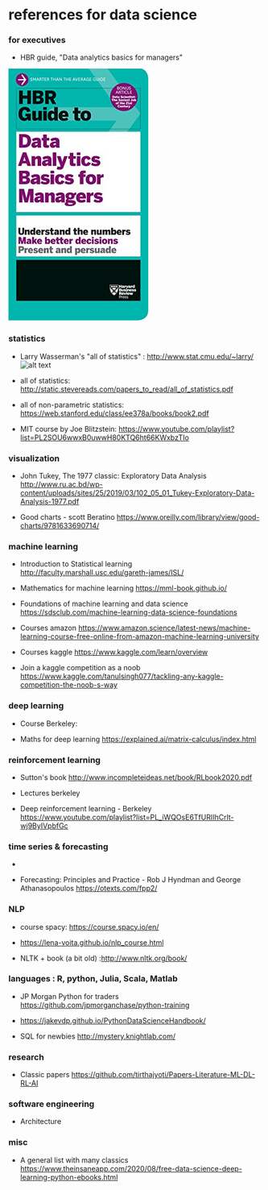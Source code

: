 # references for data science 

### for executives 

* HBR guide, "Data analytics basics for managers"

![alt text](https://github.com/GitHKDL/references/blob/main/51Os0ocq%2BqL.jpg?raw=true)


### statistics

* Larry Wasserman's "all of statistics" : http://www.stat.cmu.edu/~larry/
![alt text](https://github.com/GitHKDL/references/blob/main/61L6v7WjPzL.jpgraw=true)
* all of statistics: http://static.stevereads.com/papers_to_read/all_of_statistics.pdf
* all of non-parametric statistics: https://web.stanford.edu/class/ee378a/books/book2.pdf

* MIT course by Joe Blitzstein: https://www.youtube.com/playlist?list=PL2SOU6wwxB0uwwH80KTQ6ht66KWxbzTIo


### visualization 

*  John Tukey, The 1977 classic: Exploratory Data Analysis http://www.ru.ac.bd/wp-content/uploads/sites/25/2019/03/102_05_01_Tukey-Exploratory-Data-Analysis-1977.pdf

* Good charts - scott Beratino https://www.oreilly.com/library/view/good-charts/9781633690714/


### machine learning 

* Introduction to Statistical learning 
http://faculty.marshall.usc.edu/gareth-james/ISL/

* Mathematics for machine learning 
https://mml-book.github.io/

* Foundations of machine learning and data science 
https://sdsclub.com/machine-learning-data-science-foundations

* Courses amazon 
https://www.amazon.science/latest-news/machine-learning-course-free-online-from-amazon-machine-learning-university

* Courses kaggle https://www.kaggle.com/learn/overview

* Join a kaggle competition as a noob
https://www.kaggle.com/tanulsingh077/tackling-any-kaggle-competition-the-noob-s-way


### deep learning 

* Course Berkeley: 

* Maths for deep learning 
https://explained.ai/matrix-calculus/index.html

### reinforcement learning 

* Sutton's book http://www.incompleteideas.net/book/RLbook2020.pdf

* Lectures berkeley 

* Deep reinforcement learning - Berkeley
https://www.youtube.com/playlist?list=PL_iWQOsE6TfURIIhCrlt-wj9ByIVpbfGc



### time series & forecasting 

* 

* Forecasting: Principles and Practice - Rob J Hyndman and George Athanasopoulos https://otexts.com/fpp2/


### NLP 

* course spacy: https://course.spacy.io/en/

* https://lena-voita.github.io/nlp_course.html

* NLTK + book (a bit old) :http://www.nltk.org/book/



### languages : R, python, Julia, Scala, Matlab 

* JP Morgan Python for traders https://github.com/jpmorganchase/python-training

* https://jakevdp.github.io/PythonDataScienceHandbook/

* SQL for newbies http://mystery.knightlab.com/

### research 

* Classic papers https://github.com/tirthajyoti/Papers-Literature-ML-DL-RL-AI



### software engineering 

* Architecture  


### misc 

* A general list with many classics 
https://www.theinsaneapp.com/2020/08/free-data-science-deep-learning-python-ebooks.html

